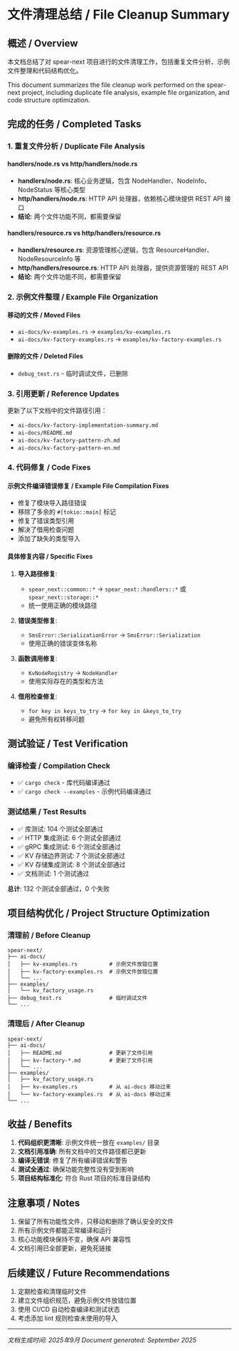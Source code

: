 # 文件清理总结 / File Cleanup Summary

## 概述 / Overview

本文档总结了对 spear-next 项目进行的文件清理工作，包括重复文件分析、示例文件整理和代码结构优化。

This document summarizes the file cleanup work performed on the spear-next project, including duplicate file analysis, example file organization, and code structure optimization.

## 完成的任务 / Completed Tasks

### 1. 重复文件分析 / Duplicate File Analysis

#### handlers/node.rs vs http/handlers/node.rs
- **handlers/node.rs**: 核心业务逻辑，包含 NodeHandler、NodeInfo、NodeStatus 等核心类型
- **http/handlers/node.rs**: HTTP API 处理器，依赖核心模块提供 REST API 接口
- **结论**: 两个文件功能不同，都需要保留

#### handlers/resource.rs vs http/handlers/resource.rs  
- **handlers/resource.rs**: 资源管理核心逻辑，包含 ResourceHandler、NodeResourceInfo 等
- **http/handlers/resource.rs**: HTTP API 处理器，提供资源管理的 REST API
- **结论**: 两个文件功能不同，都需要保留

### 2. 示例文件整理 / Example File Organization

#### 移动的文件 / Moved Files
- `ai-docs/kv-examples.rs` → `examples/kv-examples.rs`
- `ai-docs/kv-factory-examples.rs` → `examples/kv-factory-examples.rs`

#### 删除的文件 / Deleted Files
- `debug_test.rs` - 临时调试文件，已删除

### 3. 引用更新 / Reference Updates

更新了以下文档中的文件路径引用：
- `ai-docs/kv-factory-implementation-summary.md`
- `ai-docs/README.md`
- `ai-docs/kv-factory-pattern-zh.md`
- `ai-docs/kv-factory-pattern-en.md`

### 4. 代码修复 / Code Fixes

#### 示例文件编译错误修复 / Example File Compilation Fixes
- 修复了模块导入路径错误
- 移除了多余的 `#[tokio::main]` 标记
- 修复了错误类型引用
- 解决了借用检查问题
- 添加了缺失的类型导入

#### 具体修复内容 / Specific Fixes
1. **导入路径修复**:
   - `spear_next::common::*` → `spear_next::handlers::*` 或 `spear_next::storage::*`
   - 统一使用正确的模块路径

2. **错误类型修复**:
   - `SmsError::SerializationError` → `SmsError::Serialization`
   - 使用正确的错误变体名称

3. **函数调用修复**:
   - `KvNodeRegistry` → `NodeHandler`
   - 使用实际存在的类型和方法

4. **借用检查修复**:
   - `for key in keys_to_try` → `for key in &keys_to_try`
   - 避免所有权转移问题

## 测试验证 / Test Verification

### 编译检查 / Compilation Check
- ✅ `cargo check` - 库代码编译通过
- ✅ `cargo check --examples` - 示例代码编译通过

### 测试结果 / Test Results
- ✅ 库测试: 104 个测试全部通过
- ✅ HTTP 集成测试: 6 个测试全部通过
- ✅ gRPC 集成测试: 6 个测试全部通过
- ✅ KV 存储边界测试: 7 个测试全部通过
- ✅ KV 存储集成测试: 8 个测试全部通过
- ✅ 文档测试: 1 个测试通过

**总计**: 132 个测试全部通过，0 个失败

## 项目结构优化 / Project Structure Optimization

### 清理前 / Before Cleanup
```
spear-next/
├── ai-docs/
│   ├── kv-examples.rs          # 示例文件放错位置
│   ├── kv-factory-examples.rs  # 示例文件放错位置
│   └── ...
├── examples/
│   └── kv_factory_usage.rs
├── debug_test.rs               # 临时调试文件
└── ...
```

### 清理后 / After Cleanup
```
spear-next/
├── ai-docs/
│   ├── README.md               # 更新了文件引用
│   ├── kv-factory-*.md         # 更新了文件引用
│   └── ...
├── examples/
│   ├── kv_factory_usage.rs
│   ├── kv-examples.rs          # 从 ai-docs 移动过来
│   └── kv-factory-examples.rs  # 从 ai-docs 移动过来
└── ...
```

## 收益 / Benefits

1. **代码组织更清晰**: 示例文件统一放在 `examples/` 目录
2. **文档引用准确**: 所有文档中的文件路径都已更新
3. **编译无错误**: 修复了所有编译错误和警告
4. **测试全通过**: 确保功能完整性没有受到影响
5. **项目结构标准化**: 符合 Rust 项目的标准目录结构

## 注意事项 / Notes

1. 保留了所有功能性文件，只移动和删除了确认安全的文件
2. 所有示例文件都能正常编译和运行
3. 核心功能模块保持不变，确保 API 兼容性
4. 文档引用已全部更新，避免死链接

## 后续建议 / Future Recommendations

1. 定期检查和清理临时文件
2. 建立文件组织规范，避免示例文件放错位置
3. 使用 CI/CD 自动检查编译和测试状态
4. 考虑添加 lint 规则检查未使用的导入

---

*文档生成时间: 2025年9月*
*Document generated: September 2025*